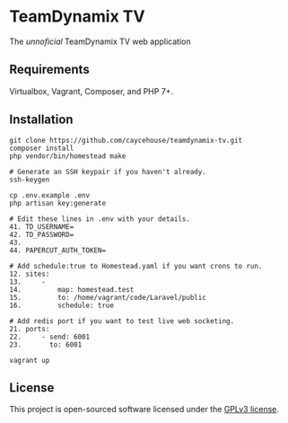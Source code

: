 # TeamDynamix TV

The _unnoficial_ TeamDynamix TV web application

## Requirements

Virtualbox, Vagrant, Composer, and PHP 7+.

## Installation

```
git clone https://github.com/caycehouse/teamdynamix-tv.git
composer install
php vendor/bin/homestead make

# Generate an SSH keypair if you haven't already.
ssh-keygen

cp .env.example .env
php artisan key:generate

# Edit these lines in .env with your details.
41. TD_USERNAME=
42. TD_PASSWORD=
43.
44. PAPERCUT_AUTH_TOKEN=

# Add schedule:true to Homestead.yaml if you want crons to run.
12. sites:
13.     -
14.         map: homestead.test
15.         to: /home/vagrant/code/Laravel/public
16.         schedule: true

# Add redis port if you want to test live web socketing.
21. ports:
22.     - send: 6001
23.       to: 6001

vagrant up
```

## License

This project is open-sourced software licensed under the [GPLv3 license](https://opensource.org/licenses/GPL-3.0).
